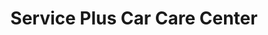 ---
title: "Service Plus Car Care Center"
url: /washington/service-plus-car-care-center/
shop: Reifen
---
